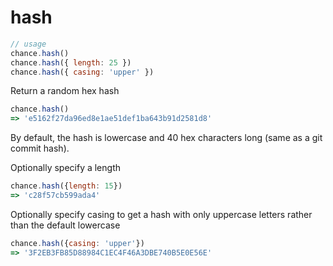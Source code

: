 # hash

```js
// usage
chance.hash()
chance.hash({ length: 25 })
chance.hash({ casing: 'upper' })
```

Return a random hex hash

```js
chance.hash()
=> 'e5162f27da96ed8e1ae51def1ba643b91d2581d8'
```

By default, the hash is lowercase and 40 hex characters long (same as a git
commit hash).

Optionally specify a length

```js
chance.hash({length: 15})
=> 'c28f57cb599ada4'
```

Optionally specify casing to get a hash with only uppercase letters
rather than the default lowercase

```js
chance.hash({casing: 'upper'})
=> '3F2EB3FB85D88984C1EC4F46A3DBE740B5E0E56E'
```
